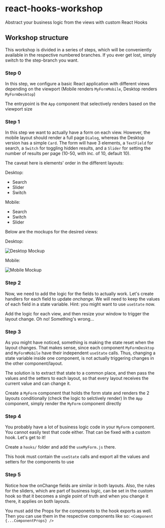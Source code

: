 # react-hooks-workshop
Abstract your business logic from the views with custom React Hooks

## Workshop structure

This workshop is divided in a series of steps, which will be conveniently available in the respective numbered branches. If you ever get lost, simply switch to the step-branch you want.

### Step 0

In this step, we configure a basic React application with different views depending on the viewport (Mobile renders `MyFormMobile`, Desktop renders `MyFormDesktop`)

The entrypoint is the `App` component that selectively renders based on the viewport size

### Step 1

In this step we want to actually have a form on each view. However, the mobile layout should render a full page `Dialog`, whereas the Desktop version has a simple `Card`. The form will have 3 elements, a `TextField` for search, a `Switch` for toggling hidden results, and a `Slider` for setting the number of results per page (10-50, with inc. of 10, default 10). 

The caveat here is elements' order in the different layouts:

Desktop:
 - Search
 - Slider
 - Switch

Mobile:
 - Search
 - Switch
 - Slider

Below are the mockups for the desired views:

Desktop:

![Desktop Mockup](https://imgur.com/xZp08Sp.png)

Mobile:

![Mobile Mockup](https://i.imgur.com/xMMnZHx.png)

### Step 2

Now, we need to add the logic for the fields to actually work. Let's create handlers for each field to update _onchange_.
We will need to keep the values of each field in a state variable. Hint: you might want to use `useState` now.

Add the logic for each view, and then resize your window to trigger the layout change. Oh no! Something's wrong...

### Step 3

As you might have noticed, something is making the state reset when the layout changes. That makes sense, since each component `MyFormDesktop` and `MyFormMobile` have their independent `useState` calls. Thus, changing a state variable inside one component, is not actually triggering changes in the other component/layout.

The solution is to extract that state to a common place, and then pass the values and the setters to each layout, so that every layout receives the current value and can change it.

Create a `MyForm` component that holds the form state and renders the 2 layouts conditionally (check the <App> logic to selctively render)
In the `App` component, simply render the `MyForm` component directly

### Step 4

You probably have a lot of business logic code in your `MyForm` component. You cannot easily test that code either. That can be fixed with a custom hook. Let's get to it!

Create a `hooks/` folder and add the `useMyForm.js` there.

This hook must contain the `useState` calls and export all the values and setters for the components to use

### Step 5

Notice how the onChange fields are similar in both layouts. Also, the rules for the sliders, which are part of business logic, can be set in the custom hook so that it becomes a single point of truth and when you change it there, it applies on both layouts.

You must add the Props for the components to the hook exports as well. Then you can use them in the respective components like so: `<Component {...ComponentProps} />`
